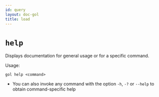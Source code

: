 ```yaml
---
id: query
layout: doc-gol
title: load
---
```


# `help`

Displays documentation for general usage or for a specific command.

Usage:

    gol help <command>  

- You can also invoke any command with the option `-h`, `-?` or `--help` to 
  obtain command-specific help  

